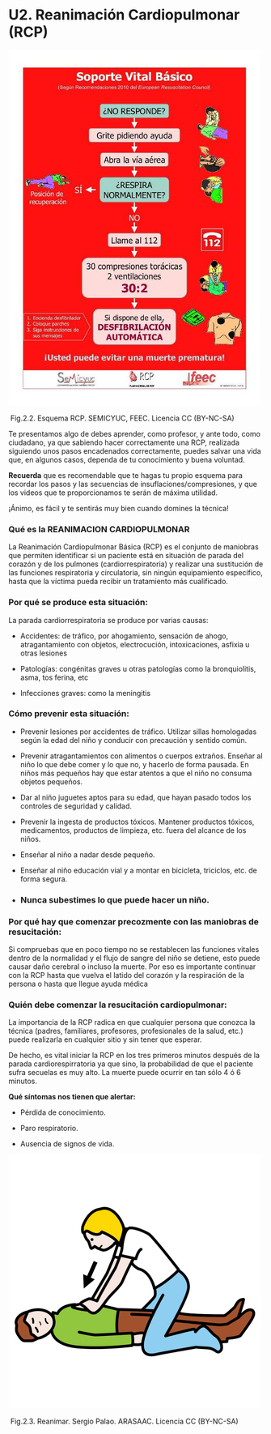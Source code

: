 # U2. Reanimación Cardiopulmonar (RCP)


![](img/M2_u2_Renimacion_esquema.jpg)


 Fig.2.2. Esquema RCP. SEMICYUC, FEEC. Licencia CC (BY-NC-SA)

Te presentamos algo de debes aprender, como profesor, y ante todo, como ciudadano, ya que sabiendo hacer correctamente una RCP, realizada siguiendo unos pasos encadenados correctamente, puedes salvar una vida que, en algunos casos, dependa de tu conocimiento y buena voluntad.

**Recuerda** que es recomendable que te hagas tu propio esquema para recordar los pasos y las secuencias de insuflaciones/compresiones, y que los videos que te proporcionamos te serán de máxima utilidad.

¡Ánimo, es fácil y te sentirás muy bien cuando domines la técnica!

### **Qué es la REANIMACION CARDIOPULMONAR**

La Reanimación Cardiopulmonar Básica (RCP) es el conjunto de maniobras que permiten identificar si un paciente está en situación de parada del corazón y de los pulmones (cardiorrespiratoria) y realizar una sustitución de las funciones respiratoria y circulatoria, sin ningún equipamiento específico, hasta que la víctima pueda recibir un tratamiento más cualificado.

### **Por qué se produce esta situación:**

La parada cardiorrespiratoria se produce por varias causas:

*   Accidentes: de tráfico, por ahogamiento, sensación de ahogo, atragantamiento con objetos, electrocución, intoxicaciones, asfixia u otras lesiones
    
*   Patologías: congénitas graves u otras patologías como la bronquiolitis, asma, tos ferina, etc
    
*   Infecciones graves: como la meningitis
    

### **Cómo prevenir esta situación:**

*   Prevenir lesiones por accidentes de tráfico. Utilizar sillas homologadas según la edad del niño y conducir con precaución y sentido común.
    
*   Prevenir atragantamientos con alimentos o cuerpos extraños. Enseñar al niño lo que debe comer y lo que no, y hacerlo de forma pausada. En niños más pequeños hay que estar atentos a que el niño no consuma objetos pequeños.
    
*   Dar al niño juguetes aptos para su edad, que hayan pasado todos los controles de seguridad y calidad.
    
*   Prevenir la ingesta de productos tóxicos. Mantener productos tóxicos, medicamentos, productos de limpieza, etc. fuera del alcance de los niños.
    
*   Enseñar al niño a nadar desde pequeño.
    
*   Enseñar al niño educación vial y a montar en bicicleta, triciclos, etc. de forma segura.
    
*   ### Nunca subestimes lo que puede hacer un niño.
    

### **Por qué hay que comenzar precozmente con las maniobras de resucitación:**

Si compruebas que en poco tiempo no se restablecen las funciones vitales dentro de la normalidad y el flujo de sangre del niño se detiene, esto puede causar daño cerebral o incluso la muerte. Por eso es importante continuar con la RCP hasta que vuelva el latido del corazón y la respiración de la persona o hasta que llegue ayuda médica

### **Quién debe comenzar la resucitación cardiopulmonar:**

La importancia de la RCP radica en que cualquier persona que conozca la técnica (padres, familiares, profesores, profesionales de la salud, etc.) puede realizarla en cualquier sitio y sin tener que esperar.

De hecho, es vital iniciar la RCP en los tres primeros minutos después de la parada cardiorespirratoria ya que sino, la probabilidad de que el paciente sufra secuelas es muy alto. La muerte puede ocurrir en tan sólo 4 ó 6 minutos.

**Qué síntomas nos tienen que alertar:**

*   Pérdida de conocimiento.
    
*   Paro respiratorio.
    
*   Ausencia de signos de vida.
    


![](img/reanimar.png)


 Fig.2.3. Reanimar. Sergio Palao. ARASAAC. Licencia CC (BY-NC-SA)

